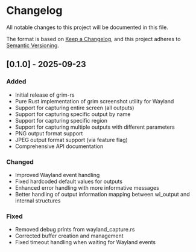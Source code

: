 # Changelog

All notable changes to this project will be documented in this file.

The format is based on [Keep a Changelog](https://keepachangelog.com/en/1.0.0/),
and this project adheres to [Semantic Versioning](https://semver.org/spec/v2.0.0.html).

## [0.1.0] - 2025-09-23

### Added
- Initial release of grim-rs
- Pure Rust implementation of grim screenshot utility for Wayland
- Support for capturing entire screen (all outputs)
- Support for capturing specific output by name
- Support for capturing specific region
- Support for capturing multiple outputs with different parameters
- PNG output format support
- JPEG output format support (via feature flag)
- Comprehensive API documentation

### Changed
- Improved Wayland event handling
- Fixed hardcoded default values for outputs
- Enhanced error handling with more informative messages
- Better handling of output information mapping between wl_output and internal structures

### Fixed
- Removed debug prints from wayland_capture.rs
- Corrected buffer creation and management
- Fixed timeout handling when waiting for Wayland events